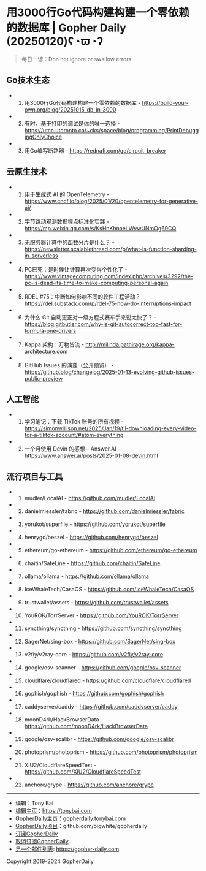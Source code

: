 # 用3000行Go代码构建构建一个零依赖的数据库 | Gopher Daily (20250120)ʕ◔ϖ◔ʔ

>每日一谚：Don not ignore or swallow errors

## Go技术生态


- 1. 用3000行Go代码构建构建一个零依赖的数据库 - https://build-your-own.org/blog/20251015_db_in_3000

- 2. 有时，基于打印的调试是你的唯一选择 - https://utcc.utoronto.ca/~cks/space/blog/programming/PrintDebuggingOnlyChoice

- 3. 用Go编写断路器 - https://rednafi.com/go/circuit_breaker


## 云原生技术


- 1. 用于生成式 AI 的 OpenTelemetry - https://www.cncf.io/blog/2025/01/20/opentelemetry-for-generative-ai/

- 2. 字节跳动观测数据埋点标准化实践 - https://mp.weixin.qq.com/s/KsHnKhnaeLWvwUNmOg69CQ

- 3. 无服务器计算中的函数分片是什么？ - https://newsletter.scalablethread.com/p/what-is-function-sharding-in-serverless

- 4. PC已死：是时候让计算再次变得个性化了 - https://www.vintagecomputing.com/index.php/archives/3292/the-pc-is-dead-its-time-to-make-computing-personal-again

- 5. RDEL #75：中断如何影响不同的软件工程活动？ - https://rdel.substack.com/p/rdel-75-how-do-interruptions-impact

- 6. 为什么 Git 自动更正对一级方程式赛车手来说太快了？ - https://blog.gitbutler.com/why-is-git-autocorrect-too-fast-for-formula-one-drivers

- 7. Kappa 架构：万物皆流 - http://milinda.pathirage.org/kappa-architecture.com

- 8. GitHub Issues 的演变（公开预览） - https://github.blog/changelog/2025-01-13-evolving-github-issues-public-preview


## 人工智能


- 1. 学习笔记：下载 TikTok 账号的所有视频 - https://simonwillison.net/2025/Jan/19/til-downloading-every-video-for-a-tiktok-account/#atom-everything

- 2. 一个月使用 Devin 的感想 – Answer.AI - https://www.answer.ai/posts/2025-01-08-devin.html


## 流行项目与工具


- 1. mudler/LocalAI - https://github.com/mudler/LocalAI

- 2. danielmiessler/fabric - https://github.com/danielmiessler/fabric

- 3. yorukot/superfile - https://github.com/yorukot/superfile

- 4. henrygd/beszel - https://github.com/henrygd/beszel

- 5. ethereum/go-ethereum - https://github.com/ethereum/go-ethereum

- 6. chaitin/SafeLine - https://github.com/chaitin/SafeLine

- 7. ollama/ollama - https://github.com/ollama/ollama

- 8. IceWhaleTech/CasaOS - https://github.com/IceWhaleTech/CasaOS

- 9. trustwallet/assets - https://github.com/trustwallet/assets

- 10. YouROK/TorrServer - https://github.com/YouROK/TorrServer

- 11. syncthing/syncthing - https://github.com/syncthing/syncthing

- 12. SagerNet/sing-box - https://github.com/SagerNet/sing-box

- 13. v2fly/v2ray-core - https://github.com/v2fly/v2ray-core

- 14. google/osv-scanner - https://github.com/google/osv-scanner

- 15. cloudflare/cloudflared - https://github.com/cloudflare/cloudflared

- 16. gophish/gophish - https://github.com/gophish/gophish

- 17. caddyserver/caddy - https://github.com/caddyserver/caddy

- 18. moonD4rk/HackBrowserData - https://github.com/moonD4rk/HackBrowserData

- 19. google/osv-scalibr - https://github.com/google/osv-scalibr

- 20. photoprism/photoprism - https://github.com/photoprism/photoprism

- 21. XIU2/CloudflareSpeedTest - https://github.com/XIU2/CloudflareSpeedTest

- 22. anchore/grype - https://github.com/anchore/grype


----

- 编辑：Tony Bai
- [编辑主页](https://tonybai.com)：https://tonybai.com
- [GopherDaily主页](https://gopherdaily.tonybai.com)：gopherdaily.tonybai.com
- [GopherDaily项目](https://github.com/bigwhite/gopherdaily)：github.com/bigwhite/gopherdaily
- [订阅GopherDaily](https://gopherdaily.tonybai.com/subscribe)
- [取消订阅GopherDaily](https://gopherdaily.tonybai.com/unsubscribe)
- [另一个邮件列表](https://gopher-daily.com): https://gopher-daily.com

Copyright 2019-2024 GopherDaily
